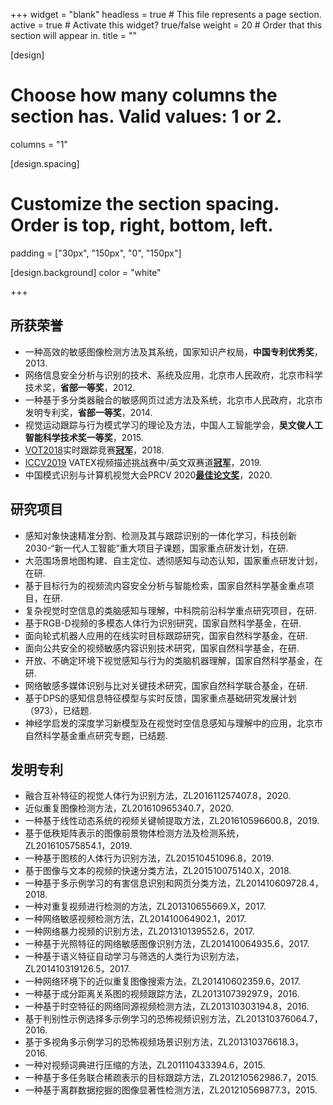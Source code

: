 +++
widget = "blank"
headless = true  # This file represents a page section.
active = true  # Activate this widget? true/false
weight = 20  # Order that this section will appear in.
title = ""

[design]
  # Choose how many columns the section has. Valid values: 1 or 2.
  columns = "1"

[design.spacing]
  # Customize the section spacing. Order is top, right, bottom, left.
  padding = ["30px", "150px", "0", "150px"]

[design.background]
  color = "white"

+++
## 所获荣誉
- 一种高效的敏感图像检测方法及其系统，国家知识产权局，**中国专利优秀奖**，2013.
- 网络信息安全分析与识别的技术、系统及应用，北京市人民政府，北京市科学技术奖，**省部一等奖**，2012.
- 一种基于多分类器融合的敏感网页过滤方法及系统，北京市人民政府，北京市发明专利奖，**省部一等奖**，2014.
- 视觉运动跟踪与行为模式学习的理论及方法，中国人工智能学会，**吴文俊人工智能科学技术奖一等奖**，2015.
- [VOT2018](https://www.votchallenge.net/vot2018/)实时跟踪竞赛[**冠军**](http://www.ia.cas.cn/xwzx/kydt/201809/t20180926_5102448.html)，2018.
- [ICCV2019](https://iccv2019.thecvf.com/) VATEX视频描述挑战赛中/英文双赛道[**冠军**](http://scitech.people.com.cn/n1/2019/1105/c1007-31439473.html)，2019.
- 中国模式识别与计算机视觉大会PRCV 2020[**最佳论文奖**](/publication/zhou-2020-anchor/)，2020.

## 研究项目
- 感知对象快速精准分割、检测及其与跟踪识别的一体化学习，科技创新2030-“新一代人工智能”重大项目子课题，国家重点研发计划，在研.
- 大范围场景地图构建、自主定位、透彻感知与动态认知，国家重点研发计划，在研.
- 基于目标行为的视频流内容安全分析与智能检索，国家自然科学基金重点项目，在研.
- 复杂视觉时空信息的类脑感知与理解，中科院前沿科学重点研究项目，在研.
- 基于RGB-D视频的多模态人体行为识别研究，国家自然科学基金，在研.
- 面向轮式机器人应用的在线实时目标跟踪研究，国家自然科学基金，在研.
- 面向公共安全的视频敏感内容识别技术研究，国家自然科学基金，在研.
- 开放、不确定环境下视觉感知与行为的类脑机器理解，国家自然科学基金，在研.
- 网络敏感多媒体识别与比对关键技术研究，国家自然科学联合基金，在研.
- 基于DPS的感知信息特征模型与实时反馈，国家重点基础研究发展计划（973），已结题.
- 神经学启发的深度学习新模型及在视觉时空信息感知与理解中的应用，北京市自然科学基金重点研究专题，已结题.

## 发明专利
- 融合互补特征的视觉人体行为识别方法，ZL201611257407.8，2020.
- 近似重复图像检测方法，ZL201610965340.7，2020.
- 一种基于线性动态系统的视频关键帧提取方法，ZL201610596600.8，2019.
- 基于低秩矩阵表示的图像前景物体检测方法及检测系统，ZL201610575854.1，2019.
- 一种基于图核的人体行为识别方法，ZL201510451096.8，2019.
- 基于图像与文本的视频的快速分类方法，ZL201510075140.X，2018.
- 一种基于多示例学习的有害信息识别和网页分类方法，ZL201410609728.4，2018.
- 一种对重复视频进行检测的方法，ZL201310655669.X，2017.
- 一种网络敏感视频检测方法，ZL201410064902.1，2017.
- 一种网络暴力视频的识别方法，ZL201310139552.6，2017.
- 一种基于光照特征的网络敏感图像识别方法，ZL201410064935.6，2017.
- 一种基于语义特征自动学习与筛选的人类行为识别方法，ZL201410319126.5，2017.
- 一种网络环境下的近似重复图像搜索方法，ZL201410602359.6，2017.
- 一种基于成分距离关系图的视频跟踪方法，ZL201310739297.9，2016.
- 一种基于时空特征的网络同源视频检测方法，ZL201310303194.8，2016.
- 基于判别性示例选择多示例学习的恐怖视频识别方法，ZL201310376064.7，2016.
- 基于多视角多示例学习的恐怖视频场景识别方法，ZL201310376618.3，2016.
- 一种对视频词典进行压缩的方法，ZL201110433394.6，2015.
- 一种基于多任务联合稀疏表示的目标跟踪方法，ZL201210562986.7，2015.
- 一种基于离群数据挖掘的图像显著性检测方法，ZL201210569877.3，2015.
